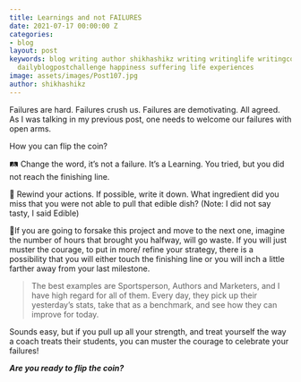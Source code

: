 ```yaml
---
title: Learnings and not FAILURES
date: 2021-07-17 00:00:00 Z
categories:
- blog
layout: post
keywords: blog writing author shikhashikz writing writinglife writingcommunity dailyblogpost
  dailyblogpostchallenge happiness suffering life experiences
image: assets/images/Post107.jpg
author: shikhashikz
---
```


Failures are hard. Failures crush us. Failures are demotivating. All agreed. As I was talking in my previous post, one needs to welcome our failures with open arms.

How you can flip the coin?

🛤️ Change the word, it’s not a failure. It’s a Learning. You tried, but you did not reach the finishing line.

🚅 Rewind your actions. If possible, write it down. What ingredient did you miss that you were not able to pull that edible dish? (Note: I did not say tasty, I said Edible)

💝If you are going to forsake this project and move to the next one, imagine the number of hours that brought you halfway, will go waste. If you will just muster the courage, to put in more/ refine your strategy, there is a possibility that you will either touch the finishing line or you will inch a little farther away from your last milestone. 

>The best examples are Sportsperson, Authors and Marketers, and I have high regard for all of them. Every day, they pick up their yesterday’s stats, take that as a benchmark, and see how they can improve for today. 
>

Sounds easy, but if you pull up all your strength, and treat yourself the way a coach treats their students, you can muster the courage to celebrate your failures!

***Are you ready to flip the coin?***

